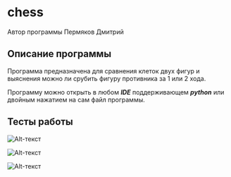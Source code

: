 # chess
Автор программы Пермяков Дмитрий

## Описание программы
Программа предназначена для сравнения клеток двух фигур и выяснения можно ли срубить фигуру противника за 1 или 2 хода.

Программу можно открыть в любом ***IDE*** поддерживающем ***python*** или двойным нажатием на сам файл программы.

## Тесты работы 

![Alt-текст](https://sun9-2.userapi.com/impg/cxMHkp8vMybqvz-dQBO5KwoJmuEiijGx9320ZQ/BQ6J_48L1Lw.jpg?size=656x264&quality=96&sign=f3771b778a8bfcf902933785e1571bb0&type=album)

![Alt-текст](https://sun9-25.userapi.com/impg/kRr7LZxkyPH0jvedrb1-vhjR1DYvU-_9i_rpbg/1FMN3DIqVa4.jpg?size=595x244&quality=96&sign=718d76baaf60df891b9b9462a714bd5b&type=album)

![Alt-текст](https://sun9-38.userapi.com/impg/QbjsRPN7Dza8AIO9DhIgO09GhWuVwZStS9fasg/jmIfCyyYQm4.jpg?size=639x263&quality=96&sign=7359d34b48d4a608b19b0f2057cd51ed&type=album)
